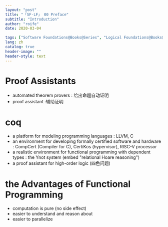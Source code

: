 ```yaml
---
layout: "post"
title: "「SF-LF」 00 Preface"
subtitle: "Introduction"
author: "roife"
date: 2020-03-04

tags: ["Software Foundations@Books@Series", "Logical Foundations@Books@Series", "Coq@Languages@Tags", "程序语言理论@Tags@Tags", "函数式编程@Tags@Tags", "形式化验证@Tags@Tags"]
lang: zh
catalog: true
header-image: ""
header-style: text
---
```


# Proof Assistants

- automated theorem provers
  : 给出命题自动证明
- proof assistant
  :辅助证明

# coq

- a platform for modeling programming languages
  : LLVM, C
- an environment for developing formally certified software and hardware
  : CompCert (Compiler for C), CertiKos (hypervisor), RISC-V processor
- a realistic environment for functional programming with dependent types
  : the Ynot system (embed "relational Hoare reasoning")
- a proof assistant for high-order logic (四色问题)

# the Advantages of Functional Programming

- computation is pure (no side effect)
- easier to understand and reason about
- easier to parallelize
